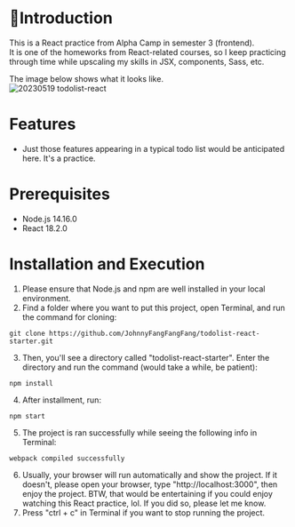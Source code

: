 # 🏬Introduction
This is a React practice from Alpha Camp in semester 3 (frontend).  
It is one of the homeworks from React-related courses, so I keep practicing through time while upscaling my skills in JSX, components, Sass, etc.

The image below shows what it looks like.  
![20230519 todolist-react](https://github.com/JohnnyFangFangFang/todolist-react-starter/assets/121143837/433ee8d1-cd3c-4f0d-9ee3-bf7f779d9493)  

# Features
* Just those features appearing in a typical todo list would be anticipated here. It's a practice.  

# Prerequisites
* Node.js 14.16.0
* React 18.2.0  

# Installation and Execution
1. Please ensure that Node.js and npm are well installed in your local environment.
2. Find a folder where you want to put this project, open Terminal, and run the command for cloning:
```
git clone https://github.com/JohnnyFangFangFang/todolist-react-starter.git
```
3. Then, you'll see a directory called "todolist-react-starter". Enter the directory and run the command (would take a while, be patient):
```
npm install
```
4. After installment, run:
```
npm start
```
5. The project is ran successfully while seeing the following info in Terminal:
```
webpack compiled successfully
```
6. Usually, your browser will run automatically and show the project. If it doesn't, please open your browser, type "http://localhost:3000", then enjoy the project. BTW, that would be entertaining if you could enjoy watching this React practice, lol. If you did so, please let me know.
7. Press "ctrl + c" in Terminal if you want to stop running the project.
